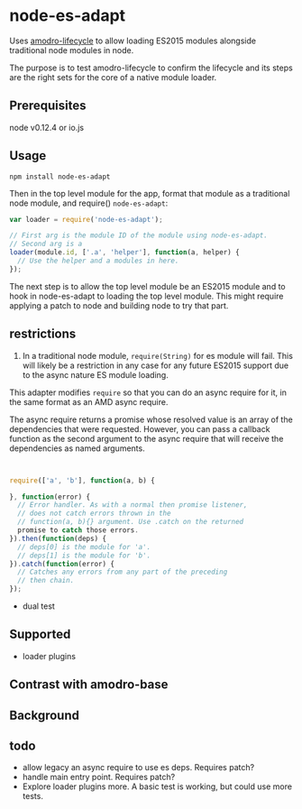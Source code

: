 
# node-es-adapt

Uses [amodro-lifecycle](https://github.com/amodrojs/amodro-lifecycle) to allow loading ES2015 modules alongside traditional node modules in node.

The purpose is to test amodro-lifecycle to confirm the lifecycle and its steps are the right sets for the core of a native module loader.

## Prerequisites

node v0.12.4 or io.js

## Usage

    npm install node-es-adapt

Then in the top level module for the app, format that module as a traditional node module, and require() `node-es-adapt`:

```javascript
var loader = require('node-es-adapt');

// First arg is the module ID of the module using node-es-adapt.
// Second arg is a
loader(module.id, ['.a', 'helper'], function(a, helper) {
  // Use the helper and a modules in here.
});
```

The next step is to allow the top level module be an ES2015 module and to hook in node-es-adapt to loading the top level module. This might require applying a patch to node and building node to try that part.

## restrictions

1) In a traditional node module, `require(String)` for es module will fail. This will likely be a restriction in any case for any future ES2015 support due to the async nature ES module loading.

This adapter modifies `require` so that you can do an async require for it, in the same format as an AMD async require.

The async require returns a promise whose resolved value is an array of the dependencies that were requested. However, you can pass a callback function as the second argument to the async require that will receive the dependencies as named arguments.

```javascript


require(['a', 'b'], function(a, b) {

}, function(error) {
  // Error handler. As with a normal then promise listener,
  // does not catch errors thrown in the
  // function(a, b){} argument. Use .catch on the returned
  promise to catch those errors.
}).then(function(deps) {
  // deps[0] is the module for 'a'.
  // deps[1] is the module for 'b'.
}).catch(function(error) {
  // Catches any errors from any part of the preceding
  // then chain.
});

```

* dual test

## Supported

* loader plugins

## Contrast with amodro-base


## Background




## todo

* allow legacy an async require to use es deps. Requires patch?
* handle main entry point. Requires patch?
* Explore loader plugins more. A basic test is working, but could use more tests.
